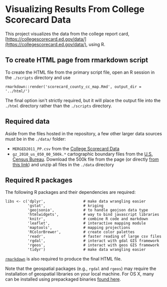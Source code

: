 # Visualizing Results From College Scorecard Data

This project visualizes the data from the college report card, [https://collegescorecard.ed.gov/data/](https://collegescorecard.ed.gov/data/), using R.

## To create HTML page from rmarkdown script

To create the HTML file from the primary script file, open an R session in the `./scripts` directory and use

```r,
rmarkdown::render('scorecard_county_cc_map.Rmd', output_dir = '../html/')
```

The final option isn't strictly required, but it will place the output file into the `./html` directory rather than the `./scripts` directory.

## Required data

Aside from the files hosted in the repository, a few other larger data sources must be in the `./data/` folder:

* `MERGED2011_PP.csv` from the [College Scorecard Data](https://collegescorecard.ed.gov/data/)
* `gz_2010_us_050_00_500k.*` cartographic boundary files from the [U.S. Census Bureau](https://www.census.gov/geo/maps-data/data/cbf/cbf_counties.html). Download the 500k file from the page (or directly [from this link](http://www2.census.gov/geo/tiger/GENZ2010/gz_2010_us_050_00_500k.zip)) and unzip all files in the `./data` directory


## Required R packages 

The following R packages and their dependencies are required:

```r,
libs <- c('dplyr',                 # make data wrangling easier
          'gstat',                 # kriging
          'geojsonio',             # to handle geojson data type
          'htmlwidgets',           # way to bind javascript libraries
          'knitr',                 # combine R code and markdown
          'leaflet',               # interactive mapping module
          'maptools',              # mapping projections
          'RColorBrewer',          # create color palettes
          'readr',                 # faster reading of large csv files
          'rgdal',                 # interact with gdal GIS framework
          'rgeos',                 # interact with geos GIS framework
          'tidyr')                 # make data wrangling easier
```

[`rmarkdown`](https://github.com/rstudio/rmarkdown) is also required to produce the final HTML file.  

Note that the geospatial packages (e.g., `rgdal` and `rgeos`) may require the installation of geospatial libraries on your local machine. For OS X, many can be installed using prepackaged binaries [found here](http://www.kyngchaos.com/software/frameworks).
